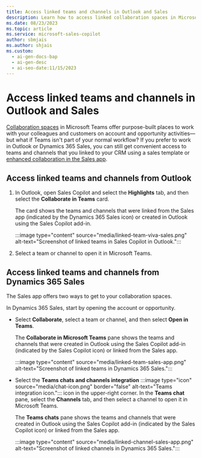 ```yaml
---
title: Access linked teams and channels in Outlook and Sales
description: Learn how to access linked collaboration spaces in Microsoft Teams from Outlook and Dynamics 365 Sales.
ms.date: 08/23/2023
ms.topic: article
ms.service: microsoft-sales-copilot
author: sbmjais
ms.author: shjais
ms.custom:
  - ai-gen-docs-bap
  - ai-gen-desc
  - ai-seo-date:11/15/2023
---
```


# Access linked teams and channels in Outlook and Sales

[Collaboration spaces](./collaboration-space.md) in Microsoft Teams offer purpose-built places to work with your colleagues and customers on account and opportunity activities&mdash;but what if Teams isn't part of your normal workflow? If you prefer to work in Outlook or Dynamics 365 Sales, you can still get convenient access to teams and channels that you linked to your CRM using a sales template or [enhanced collaboration in the Sales app](/dynamics365/sales/teams-integration/teams-collaboration-enhanced-experience).

## Access linked teams and channels from Outlook

1. In Outlook, open Sales Copilot and select the **Highlights** tab, and then select the **Collaborate in Teams** card.

    The card shows the teams and channels that were linked from the Sales app (indicated by the Dynamics 365 Sales icon) or created in Outlook using the Sales Copilot add-in.

    :::image type="content" source="media/linked-team-viva-sales.png" alt-text="Screenshot of linked teams in Sales Copilot in Outlook.":::

1. Select a team or channel to open it in Microsoft Teams.

## Access linked teams and channels from Dynamics 365 Sales

The Sales app offers two ways to get to your collaboration spaces.

In Dynamics 365 Sales, start by opening the account or opportunity.

- Select **Collaborate**, select a team or channel, and then select **Open in Teams**.

    The **Collaborate in Microsoft Teams** pane shows the teams and channels that were created in Outlook using the Sales Copilot add-in (indicated by the Sales Copilot icon) or linked from the Sales app.

    :::image type="content" source="media/linked-team-sales-app.png" alt-text="Screenshot of linked teams in Dynamics 365 Sales.":::

- Select the **Teams chats and channels integration** :::image type="icon" source="media/chat-icon.png" border="false" alt-text="Teams integration icon."::: icon in the upper-right corner. In the **Teams chat** pane, select the **Channels** tab, and then select a channel to open it in Microsoft Teams.

    The **Teams chats** pane shows the teams and channels that were created in Outlook using the Sales Copilot add-in (indicated by the Sales Copilot icon) or linked from the Sales app.

    :::image type="content" source="media/linked-channel-sales-app.png" alt-text="Screenshot of linked channels in Dynamics 365 Sales.":::
